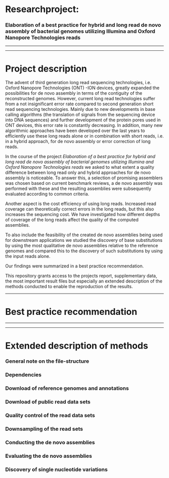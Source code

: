 # Researchproject:
### Elaboration of a best practice for hybrid and long read de novo assembly of bacterial genomes utilizing Illumina and Oxford Nanopore Technologies reads
***
***
# Project description
The advent of third generation long read sequencing technologies, i.e. Oxford Nanopore Technologies (ONT) -ION devices, greatly expanded the possibilities for de novo assembly in terms of the contiguity of the reconstructed genomes. However, current long read technologies suffer from a not insignificant error rate compared to second generation short read sequencing technologies. Mainly due to new developments in base calling algorithms (the translation of signals from the sequencing device into DNA sequences) and further development of the protein pores used in ONT devices, this error rate is constantly decreasing. In addition, many new algorithmic approaches have been developed over the last years to efficiently use these long reads alone or in combination with short reads, i.e. in a hybrid approach, for de novo assembly or error correction of long reads.

In the course of the project _Elaboration of a best practice for hybrid and long read de novo assembly of bacterial genomes utilizing Illumina and Oxford Nanopore Technologies reads_ we asked to what extent a quality difference between long read only and hybrid approaches for de novo assembly is noticeable. To answer this, a selection of promising assemblers was chosen based on current benchmark reviews, a de novo assembly was performed with these and the resulting assemblies were subsequently evaluated according to common criteria.

Another aspect is the cost efficiency of using long reads. Increased read coverage can theoretically correct errors in the long reads, but this also increases the sequencing cost. We have investigated how different depths of coverage of the long reads affect the quality of the computed assemblies.

To also include the feasibility of the created de novo assemblies being used for downstream applications we studied the discovery of base substitutions by using the most qualitative de novo assemblies relative to the reference genomes and compared this to the discovery of such substitutions by using the input reads alone.

Our findings were summarized in a best practice recommendation.

This repository grants access to the projects report, supplementary data, the most important result files but especially an extended description of the methods conducted to enable the reproduction of the results.
***
# Best practice recommendation
***
***
# Extended description of methods
### General note on the file-structure
### Dependencies
### Download of reference genomes and annotations
### Download of public read data sets
### Quality control of the read data sets
### Downsampling of the read sets
### Conducting the de novo assemblies
### Evaluating the de novo assemblies
### Discovery of single nucleotide variations